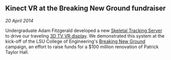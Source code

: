 ## Kinect VR at the Breaking New Ground fundraiser

*20 April 2014*

Undergraduate Adam Fitzgerald developed a new [Skeletal Tracking Server](https://github.com/gilphy/skeletal-tracker-app) to drive our traveling [3D TV VR display](events.html#kinect-vr). We demonstrated this system at the kick-off of the LSU College of Engineering's [Breaking New Ground](https://www.eng.lsu.edu/news/2014/11/breaking-ground-on-110-million-renovation-and-expansion-of-engineering-campus/) campaign, an effort to raise funds for a $100 million renovation of Patrick Taylor Hall.

